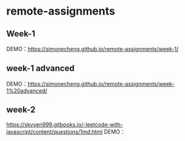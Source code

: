 # remote-assignments

## Week-1
DEMO：https://simonecheng.github.io/remote-assignments/week-1/

## week-1 advanced
DEMO：https://simonecheng.github.io/remote-assignments/week-1%20advanced/

## week-2
https://skyyen999.gitbooks.io/-leetcode-with-javascript/content/questions/1md.html
DEMO：
